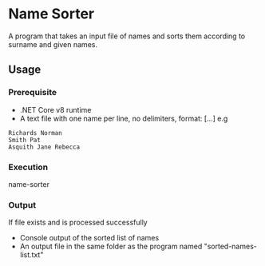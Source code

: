 # Name Sorter

A program that takes an input file of names and sorts them according to surname and given names.

## Usage

### Prerequisite
- .NET Core v8 runtime
- A text file with one name per line, no delimiters, format: <Surname> <Given Name> [<Given Name>...]
e.g
```
Richards Norman
Smith Pat
Asquith Jane Rebecca
```
### Execution
 name-sorter <File path>

### Output
If file exists and is processed successfully
- Console output of the sorted list of names
- An output file in the same folder as the program named "sorted-names-list.txt"
